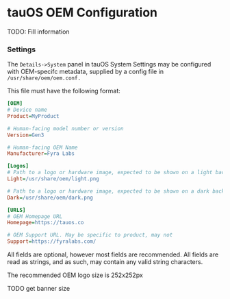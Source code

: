 # tauOS OEM Configuration

TODO: Fill information

### Settings

The `Details->System` panel in tauOS System Settings may be configured with OEM-specifc metadata, supplied by a config file in `/usr/share/oem/oem.conf.`

This file must have the following format:

<!-- I would love to use Lenovo here as it perfectly shows off the config, but that might cause legal issues?  -->
```ini title="/usr/share/oem/oem.conf"
[OEM]
# Device name
Product=MyProduct

# Human-facing model number or version
Version=Gen3

# Human-facing OEM Name
Manufacturer=Fyra Labs

[Logos]
# Path to a logo or hardware image, expected to be shown on a light background
Light=/usr/share/oem/light.png

# Path to a logo or hardware image, expected to be shown on a dark background
Dark=/usr/share/oem/dark.png

[URLS]
# OEM Homepage URL
Homepage=https://tauos.co

# OEM Support URL. May be specific to product, may not
Support=https://fyralabs.com/
```

All fields are optional, however most fields are recommended.
All fields are read as strings, and as such, may contain any valid string characters.

The recommended OEM logo size is 252x252px

TODO get banner size